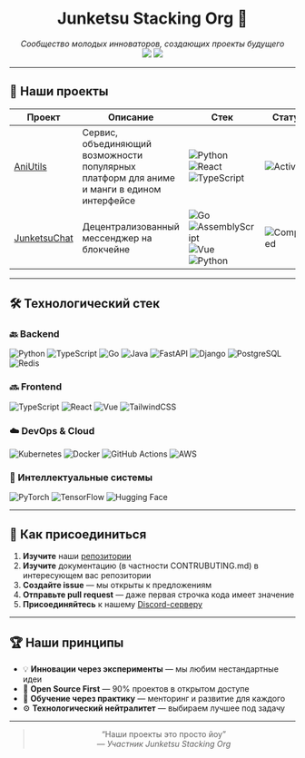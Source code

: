 <h1 align="center">Junketsu Stacking Org 🚀</h1>

<p align="center">
  <em>Сообщество молодых инноваторов, создающих проекты будущего</em><br/>
  <img src="https://img.shields.io/badge/Open%20Source-90%25-brightgreen?style=flat-square"/>
  <img src="https://img.shields.io/badge/Tech%20Driven-True-blue?style=flat-square"/>
</p>

---

## 🚀 Наши проекты

| Проект | Описание | Стек | Статус |
|--------|----------|------|--------|
| [AniUtils](https://github.com/junketsu/AniUtils) | Сервис, объединяющий возможности популярных платформ для аниме и манги в едином интерфейсе | ![Python](https://img.shields.io/badge/-Python-3776AB?logo=python) ![React](https://img.shields.io/badge/-React-61DAFB?logo=react) ![TypeScript](https://img.shields.io/badge/-TypeScript-3178C6?logo=typescript) | ![Active](https://img.shields.io/badge/🟢_Active-success) |
| [JunketsuChat](https://github.com/junketsu/JunketsuChat) | Децентрализованный мессенджер на блокчейне | ![Go](https://img.shields.io/badge/-Go-00ADD8?logo=go) ![AssemblyScript](https://img.shields.io/badge/AssemblyScript-007AAC?logo=assemblyscript&logoColor=fff) ![Vue](https://img.shields.io/badge/-Vue-4FC08D?logo=vue.js) ![Python](https://img.shields.io/badge/-Python-3776AB?logo=python) | ![Completed](https://img.shields.io/badge/✅_Completed-informational) |

---

## 🛠 Технологический стек

### 🔙 Backend
![Python](https://img.shields.io/badge/-Python-3776AB?logo=python)
![TypeScript](https://img.shields.io/badge/-TypeScript-3178C6?logo=typescript)
![Go](https://img.shields.io/badge/-Go-00ADD8?logo=go)
![Java](https://img.shields.io/badge/-Java-007396?logo=openjdk)
![FastAPI](https://img.shields.io/badge/-FastAPI-009688?logo=fastapi)
![Django](https://img.shields.io/badge/-Django-092E20?logo=django)
![PostgreSQL](https://img.shields.io/badge/-PostgreSQL-4169E1?logo=postgresql)
![Redis](https://img.shields.io/badge/-Redis-DC382D?logo=redis)

### 🔜 Frontend
![TypeScript](https://img.shields.io/badge/-TypeScript-3178C6?logo=typescript)
![React](https://img.shields.io/badge/-React-61DAFB?logo=react)
![Vue](https://img.shields.io/badge/-Vue-4FC08D?logo=vue.js)
![TailwindCSS](https://img.shields.io/badge/-Tailwind_CSS-06B6D4?logo=tailwindcss)

### ☁️ DevOps & Cloud
![Kubernetes](https://img.shields.io/badge/-Kubernetes-326CE5?logo=kubernetes)
![Docker](https://img.shields.io/badge/-Docker-2496ED?logo=docker)
![GitHub Actions](https://img.shields.io/badge/-GitHub_Actions-2088FF?logo=githubactions)
![AWS](https://img.shields.io/badge/-AWS-232F3E?logo=amazonaws)

### 🧠 Интеллектуальные системы
![PyTorch](https://img.shields.io/badge/-PyTorch-EE4C2C?logo=pytorch)
![TensorFlow](https://img.shields.io/badge/-TensorFlow-FF6F00?logo=tensorflow)
![Hugging Face](https://img.shields.io/badge/-Hugging_Face-FFD21F?logo=huggingface)

---

## 🌟 Как присоединиться

1. **Изучите** наши [репозитории](https://github.com/orgs/Junketsu-stacking/repositories)
3. **Изучите** документацию (в частности CONTRUBUTING.md) в интересующем вас репозитории
4. **Создайте issue** — мы открыты к предложениям
5. **Отправьте pull request** — даже первая строчка кода имеет значение
6. **Присоединяйтесь** к нашему [Discord-серверу](https://discord.gg/junketsu) 

---

## 🏆 Наши принципы

- 💡 **Инновации через эксперименты** — мы любим нестандартные идеи  
- 📖 **Open Source First** — 90% проектов в открытом доступе  
- 🧭 **Обучение через практику** — менторинг и развитие для каждого  
- ⚙️ **Технологический нейтралитет** — выбираем лучшее под задачу  

---

<blockquote align="center">
  “Наши проекты это просто йоу”<br/>
  <em>— Участник Junketsu Stacking Org</em>
</blockquote>

